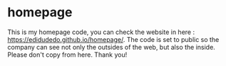 # homepage

This is my homepage code, you can check the website in here : https://edidudedo.github.io/homepage/.
The code is set to public so the company can see not only the outsides of the web, but also the inside. Please don't copy from here. Thank you!

